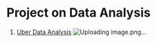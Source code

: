 # Project on Data Analysis

1. [Uber Data Analysis]( https://www.kaggle.com/code/pkmisra/01uberdataanalysis-nycity)
![Uploading image.png…]()
